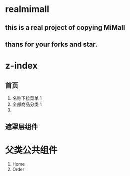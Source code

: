 <!--
 * @Author: Pythonista Wong
 * @Date: 2020-07-06 10:24:45
 * @LastEditTime: 2020-07-07 11:17:24
 * @LastEditors: Please set LastEditors
 * @Description: In User Settings Edit
 * @FilePath: /realmimall/README.md
-->
# realmimall

## this is a real project of copying MiMall

## thans for your forks and star.

# z-index

## 首页
1. 名称下拉菜单 1
2. 全部商品分类 1
3.

## 遮罩层组件




# 父类公共组件
1. Home
2. Order
